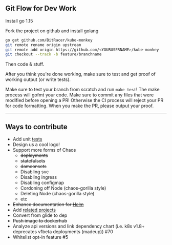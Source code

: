 ## Git Flow for Dev Work
Install go 1.15

Fork the project on github and install golang
```bash
go get github.com/BitRacer/kube-monkey
git remote rename origin upstream
git remote add origin https://github.com/<YOURUSERNAME>/kube-monkey
git checkout --track -b feature/branchname
```
Then code & stuff. 

After you think you're done working, make sure to test and get proof of working output (or write tests).

Make sure to test your branch from scratch and run `make test`! The make process will gofmt your code. Make sure to commit any files that were modified before opening a PR! Otherwise the CI process will reject your PR for code formatting. When you make the PR, please output your proof.

---
## Ways to contribute

- Add unit [tests](https://golang.org/pkg/testing/)
- Design us a cool logo!
- Support more forms of Chaos
  - ~~deployments~~
  - ~~statefulsets~~
  - ~~dameonsets~~
  - Disabling svc
  - Disabling ingress
  - Disabling configmap
  - Cordoning off Node (chaos-gorilla style)
  - Deleting Node (chaos-gorilla style)
  - etc
- ~~Enhance documentation for [Helm](https://github.com/linki/chaoskube#how)~~
- Add [related projects](https://github.com/linki/chaoskube#related-work)
- Convert from glide to dep
- ~~Push image to dockerhub~~
- Analyze api versions and link dependency chart (i.e. k8s v1.8+ deprecates v1beta deployments (madeup)) #70
- Whitelist opt-in feature #5

